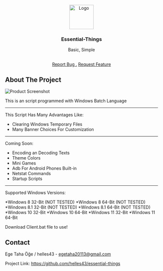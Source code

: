 
<br/>
<div align="center">
<a href="https://github.com/ShaanCoding/ReadME-Generator">
<img src="https://picsum.photos/400" alt="Logo" width="80" height="80">
</a>
<h3 align="center">Essential-Things</h3>
<p align="center">
Basic, Simple

<br/>
<br/>
  
<a href="https://github.com/helles43/essential-things/issues/new?labels=bug&template=bug-report---.md">Report Bug .</a>
<a href="https://github.com/helles43/essential-things/issues/new?labels=enhancement&template=feature-request---.md">Request Feature</a>
</p>
</div>

## About The Project

![Product Screenshot](https://picsum.photos/1920/1080)

This is an script programmed with Windows Batch Language

----

This Script Has Many Advantages Like:

* Clearing Windows Temporary Files
* Many Banner Choices For Customization

----

Coming Soon:

* Encoding an Decoding Texts
* Theme Colors
* Mini Games
* Adb For Android Phones Built-in
* Netstat Commands
* Startup Scripts
----

Supported Windows Versions:

*Windows 8 32-Bit (NOT TESTED)
*Windows 8 64-Bit (NOT TESTED)
*Windows 8.1 32-Bit (NOT TESTED)
*Windows 8.1 64-Bit (NOT TESTED)
*Windows 10 32-Bit
*Windows 10 64-Bit
*Windows 11 32-Bit
*Windows 11 64-Bit

Download Client.bat file to use!
## Contact

Ege Taha Öğe / helles43 - egetaha20113@gmail.com

Project Link: https://github.com/helles43/essential-things
